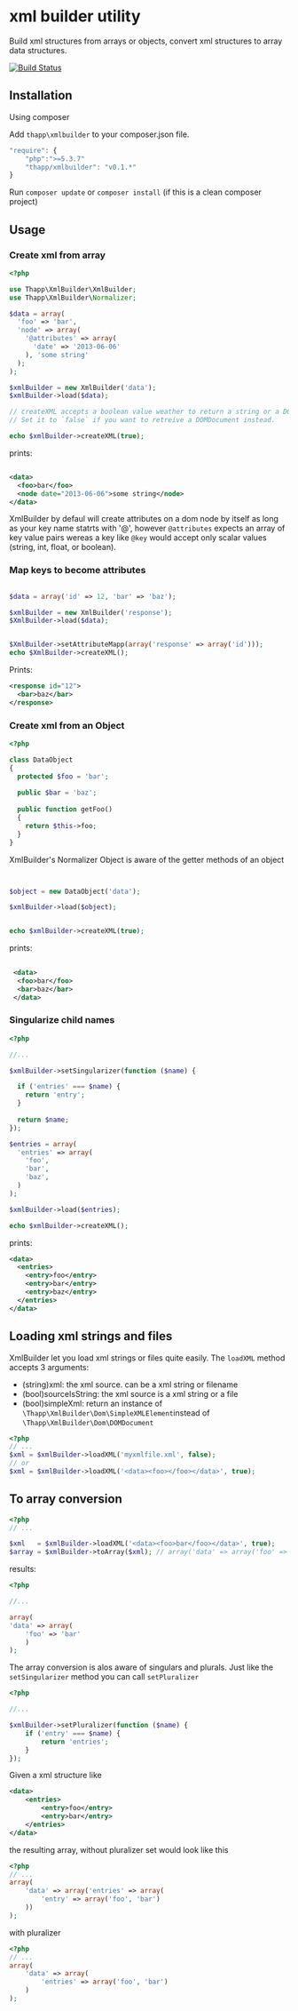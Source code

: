 xml builder utility
==========

Build xml structures from arrays or objects, convert xml structures to array
data structures. 

[![Build Status](https://travis-ci.org/iwyg/xmlbuilder.png?branch=master)](https://travis-ci.org/iwyg/xmlbuilder)



## Installation

Using composer

Add `thapp\xmlbuilder` to your composer.json file.  

```js
"require": {
	"php":">=5.3.7"
	"thapp/xmlbuilder": "v0.1.*"
}
```

Run `composer update` or `composer install` (if this is a clean composer project)

## Usage

### Create xml from array

```php
<?php

use Thapp\XmlBuilder\XmlBuilder;
use Thapp\XmlBuilder\Normalizer;

$data = array(
  'foo' => 'bar',
  'node' => array(
    '@attributes' => array(
      'date' => '2013-06-06'
    ), 'some string'
  );
);

$xmlBuilder = new XmlBuilder('data');
$xmlBuilder->load($data);

// createXML accepts a boolean value weather to return a string or a DOMDocument
// Set it to `false` if you want to retreive a DOMDocument instead.

echo $xmlBuilder->createXML(true); 

```
prints:

```xml

<data>
  <foo>bar</foo>
  <node date="2013-06-06">some string</node>
</data>

```

XmlBuilder by defaul will create attributes on a dom node by itself as long as your key name statrts with '@', 
however `@attributes` expects an array of key value pairs wereas a key like `@key` would accept only scalar values (string, int, float, or boolean). 

### Map keys to become attributes

```php

$data = array('id' => 12, 'bar' => 'baz');

$xmlBuilder = new XmlBuilder('response');
$XmlBuilder->load($data);


$XmlBuilder->setAttributeMapp(array('response' => array('id')));
echo $XmlBuilder->createXML();
```

Prints: 

```xml
<response id="12">
  <bar>baz</bar>
</response>
```


### Create xml from an Object

```php
<?php

class DataObject
{
  protected $foo = 'bar';
  
  public $bar = 'baz';
  
  public function getFoo()
  {
    return $this->foo;
  }
}
```
XmlBuilder's Normalizer Object is aware of the getter methods of an object

```php


$object = new DataObject('data');

$xmlBuilder->load($object);


echo $xmlBuilder->createXML(true);


```

prints:

```xml
 
 <data>
  <foo>bar</foo>
  <bar>baz</bar>
 </data>
```

### Singularize child names

```php
<?php

//...

$xmlBuilder->setSingularizer(function ($name) {

  if ('entries' === $name) {
    return 'entry';
  }
  
  return $name;
});

$entries = array(
  'entries' => array(
    'foo',
    'bar',
    'baz',
  )
);

$xmlBuilder->load($entries);

echo $xmlBuilder->createXML();

````

prints: 

```xml
<data>
  <entries>
    <entry>foo</entry>
    <entry>bar</entry>
    <entry>baz</entry>
  </entries>
</data>
```


## Loading xml strings and files

XmlBuilder let you load xml strings or files quite easily. The `loadXML` method
accepts 3 arguments: 

 - (string)xml: the xml source. can be a xml string or filename
 - (bool)sourceIsString: the xml source is a xml string or a file 
 - (bool)simpleXml: return an instance of
   `\Thapp\XmlBuilder\Dom\SimpleXMLElement`instead of
   `\Thapp\XmlBuilder\Dom\DOMDocument` 

```php
<?php
// ...
$xml = $xmlBuilder->loadXML('myxmlfile.xml', false);
// or
$xml = $xmlBuilder->loadXML('<data><foo></foo></data>', true);
```

## To array conversion

```php
<?php
// ...

$xml   = $xmlBuilder->loadXML('<data><foo>bar</foo></data>', true);
$array = $xmlBuilder->toArray($xml); // array('data' => array('foo' => 'bar')); 

```

results:

```php
<?php

//...

array(
'data' => array(
	'foo' => 'bar'
	)
); 

```

The array conversion is alos aware of singulars and plurals. Just like the
`setSingularizer` method you can call `setPluralizer`

```php
<?php

//...

$xmlBuilder->setPluralizer(function ($name) {
	if ('entry' === $name) {
		return 'entries';
	}
}); 

```
Given a xml structure like

```xml
<data>
	<entries>
		<entry>foo</entry>
		<entry>bar</entry>
	</entries>
</data>
```

the resulting array, without pluralizer set would look like this

```php
<?php
// ...
array(
	'data' => array('entries' => array(
		'entry' => array('foo', 'bar')
	))
);
```

with pluralizer

```php
<?php
// ...
array(
	'data' => array(
		'entries' => array('foo', 'bar')
	)
);
```
